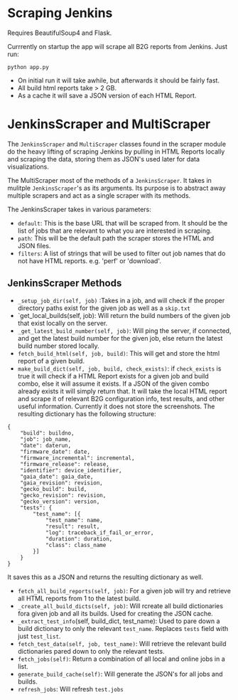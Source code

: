 # Scraping Jenkins

Requires BeautifulSoup4 and Flask.

Currrently on startup the app will scrape all B2G reports from Jenkins. Just run:

	python app.py

- On initial run it will take awhile, but afterwards it should be fairly fast.
- All build html reports take > 2 GB.
- As a cache it will save a JSON version of each HTML Report.

# JenkinsScraper and MultiScraper

The `JenkinsScraper` and `MultiScraper` classes found in the scraper module do the heavy lifting of scraping Jenkins by pulling in HTML Reports locally and scraping the data, storing them as JSON's used later for data visualizations.

The MultiScraper most of the methods of a `JenkinsScraper`. It takes in mulitple `JenkinsScraper`'s as its arguments. Its purpose is to abstract away multiple scrapers and act as a single scraper with its methods.

The JenkinsScraper takes in various parameters:

- `default`: This is the base URL that will be scraped from. It should be the list of jobs that are relevant to what you are interested in scraping.
- `path`: This will be the default path the scraper stores the HTML and JSON files.
- `filters`: A list of strings that will be used to filter out job names that do not have HTML reports. e.g. 'perf' or 'download'.

## JenkinsScraper Methods

- `_setup_job_dir(self, job)` :Takes in a job, and will check if the proper directory paths exist for the given job as well as a `skip.txt`
- `get_local_builds(self, job): Will return the build numbers of the given job that exist locally on the server.
- `_get_latest_build_number(self, job)`: Will ping the server, if connected, and get the latest build number for the given job, else return the latest build number stored locally.
- `fetch_build_html(self, job, build)`: This will get and store the html report of a given build.
- `make_build_dict(self, job, build, check_exists)`: if `check_exists` is true it will check if a HTML Report exists for a given job and build combo, else it will assume it exists. If a JSON of the given combo already exists it will simply return that. It will take the local HTML report and scrape it of relevant B2G configuration info, test results, and other useful information. Currently it does not store the screenshots. The resulting dictionary has the following structure:
```
{
    "build": buildno,
    "job": job_name,
    "date": daterun,
    "firmware_date": date,
    "firmware_incremental": incremental,
    "firmware_release": release,
    "identifier": device_identifier,
    "gaia_date": gaia_date,
    "gaia_revision": revision,
    "gecko_build": build,
    "gecko_revision": revision,
    "gecko_version": version,
    "tests": {
        "test_name": [{
            "test_name": name,
            "result": result,
            "log": traceback_if_fail_or_error,
            "duration": duration,
            "class": class_name
        }]
    }
}
```
It saves this as a JSON and returns the resulting dictionary as well.
- `fetch_all_build_reports(self, job)`: For a given job will try and retrieve all HTML reports from 1 to the latest build.
- `_create_all_build_dicts(self, job)`: Will rcreate all build dictionaries fora  given job and all its builds. Used for creating the JSON cache.
- `_extract_test_info`(self, build_dict, test_name): Used to pare down a build dictionary to only the relevant `test_name`. Replaces `tests` field with just `test_list`.
- `fetch_test_data(self, job, test_name)`: Will retrieve the relevant build dictionaries pared down to only the relevant tests.
- `fetch_jobs(self)`: Return a combination of all local and online jobs in a list.
- `generate_build_cache(self)`: Will generate the JSON's for all jobs and builds. 
- `refresh_jobs`: Will refresh `test.jobs`

